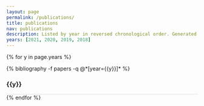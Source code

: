 ```yaml
---
layout: page
permalink: /publications/
title: publications
nav: publications
description: Listed by year in reversed chronological order. Generated by jekyll-scholar.
years: [2021, 2020, 2019, 2018]
---
```


{% for y in page.years %}
  <div class="row m-0 p-0" style="border-bottom: 1px solid #ddd;">
    <div class="col-sm-11 p-0">
      {% bibliography -f papers -q @*[year={{y}}]* %}
    </div>
    <div class="col-sm-1 align-self-end mt-2 p-0 pr-1">
      <h3 class="bibliography-year">{{y}}</h3>
    </div>
  </div>
{% endfor %}
